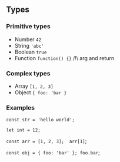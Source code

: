 ## Types

### Primitive types
* Number `42`
* String `'abc'`
* Boolean `true`
* Function `function() {}` /!\ arg and return

### Complex types
* Array `[1, 2, 3]`
* Object `{ foo: 'bar }`

### Examples

`const str = 'hello world';`

`let int = 12;`

`const arr = [1, 2, 3];  arr[1]`;

`const obj = { foo: 'bar' }; foo.bar`;
